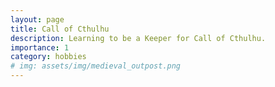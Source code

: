 ```yaml
---
layout: page
title: Call of Cthulhu
description: Learning to be a Keeper for Call of Cthulhu.
importance: 1
category: hobbies
# img: assets/img/medieval_outpost.png
---
```


